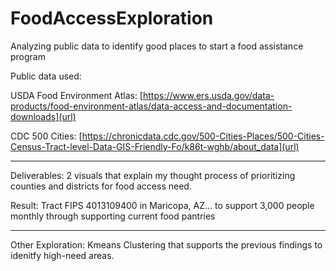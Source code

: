 # FoodAccessExploration
Analyzing public data to identify good places to start a food assistance program

Public data used:

USDA Food Environment Atlas: 
[https://www.ers.usda.gov/data-products/food-environment-atlas/data-access-and-documentation-downloads](url)

CDC 500 Cities: 
[https://chronicdata.cdc.gov/500-Cities-Places/500-Cities-Census-Tract-level-Data-GIS-Friendly-Fo/k86t-wghb/about_data](url)
______________________________________________________________________________
Deliverables:
2 visuals that explain my thought process of prioritizing counties and districts for food access need.


Result:
Tract FIPS 4013109400 in Maricopa, AZ... to support 3,000 people monthly through supporting current food pantries
______________________________________________________________________________
Other Exploration:
    Kmeans Clustering that supports the previous findings to idenitfy high-need areas.
